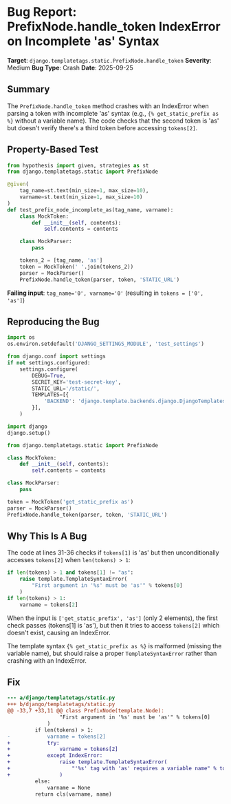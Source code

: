 # Bug Report: PrefixNode.handle_token IndexError on Incomplete 'as' Syntax

**Target**: `django.templatetags.static.PrefixNode.handle_token`
**Severity**: Medium
**Bug Type**: Crash
**Date**: 2025-09-25

## Summary

The `PrefixNode.handle_token` method crashes with an IndexError when parsing a token with incomplete 'as' syntax (e.g., `{% get_static_prefix as %}` without a variable name). The code checks that the second token is 'as' but doesn't verify there's a third token before accessing `tokens[2]`.

## Property-Based Test

```python
from hypothesis import given, strategies as st
from django.templatetags.static import PrefixNode

@given(
    tag_name=st.text(min_size=1, max_size=10),
    varname=st.text(min_size=1, max_size=10)
)
def test_prefix_node_incomplete_as(tag_name, varname):
    class MockToken:
        def __init__(self, contents):
            self.contents = contents

    class MockParser:
        pass

    tokens_2 = [tag_name, 'as']
    token = MockToken(' '.join(tokens_2))
    parser = MockParser()
    PrefixNode.handle_token(parser, token, 'STATIC_URL')
```

**Failing input**: `tag_name='0', varname='0'` (resulting in `tokens = ['0', 'as']`)

## Reproducing the Bug

```python
import os
os.environ.setdefault('DJANGO_SETTINGS_MODULE', 'test_settings')

from django.conf import settings
if not settings.configured:
    settings.configure(
        DEBUG=True,
        SECRET_KEY='test-secret-key',
        STATIC_URL='/static/',
        TEMPLATES=[{
            'BACKEND': 'django.template.backends.django.DjangoTemplates',
        }],
    )

import django
django.setup()

from django.templatetags.static import PrefixNode

class MockToken:
    def __init__(self, contents):
        self.contents = contents

class MockParser:
    pass

token = MockToken('get_static_prefix as')
parser = MockParser()
PrefixNode.handle_token(parser, token, 'STATIC_URL')
```

## Why This Is A Bug

The code at lines 31-36 checks if `tokens[1]` is 'as' but then unconditionally accesses `tokens[2]` when `len(tokens) > 1`:

```python
if len(tokens) > 1 and tokens[1] != "as":
    raise template.TemplateSyntaxError(
        "First argument in '%s' must be 'as'" % tokens[0]
    )
if len(tokens) > 1:
    varname = tokens[2]
```

When the input is `['get_static_prefix', 'as']` (only 2 elements), the first check passes (tokens[1] is 'as'), but then it tries to access `tokens[2]` which doesn't exist, causing an IndexError.

The template syntax `{% get_static_prefix as %}` is malformed (missing the variable name), but should raise a proper `TemplateSyntaxError` rather than crashing with an IndexError.

## Fix

```diff
--- a/django/templatetags/static.py
+++ b/django/templatetags/static.py
@@ -33,7 +33,11 @@ class PrefixNode(template.Node):
                 "First argument in '%s' must be 'as'" % tokens[0]
             )
         if len(tokens) > 1:
-            varname = tokens[2]
+            try:
+                varname = tokens[2]
+            except IndexError:
+                raise template.TemplateSyntaxError(
+                    "'%s' tag with 'as' requires a variable name" % tokens[0]
+                )
         else:
             varname = None
         return cls(varname, name)
```